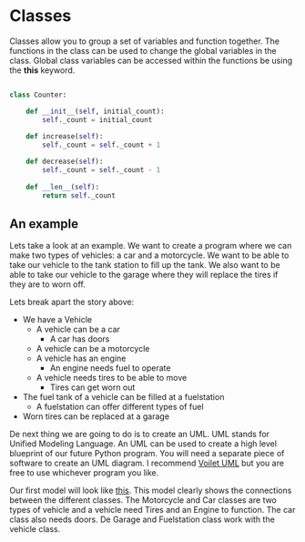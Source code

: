 # Classes

Classes allow you to group a set of variables and function together. The functions
in the class can be used to change the global variables in the class. Global
class variables can be accessed within the functions be using the **this** keyword.

```Python

class Counter:

    def __init__(self, initial_count):
        self._count = initial_count
    
    def increase(self):
        self._count = self._count + 1

    def decrease(self):
        self._count = self._count - 1
    
    def __len__(self):
        return self._count

```

## An example

Lets take a look at an example. We want to create a program where we can make two types of vehicles:
a car and a motorcycle. We want to be able to take our vehicle to the tank station to fill up the tank.
We also want to be able to take our vehicle to the garage where they will replace the tires if they are
to worn off.

Lets break apart the story above:

* We have a Vehicle 
  * A vehicle can be a car
    * A car has doors
  * A vehicle can be a motorcycle
  * A vehicle has an engine
    * An engine needs fuel to operate
  * A vehicle needs tires to be able to move
    * Tires can get worn out
* The fuel tank of a vehicle can be filled at a fuelstation
  * A fuelstation can offer different types of fuel
* Worn tires can be replaced at a garage

De next thing we are going to do is to create an UML. UML stands for Unified Modeling Language.
An UML can be used to create a high level blueprint of our future Python program. You will
need a separate piece of software to create an UML diagram. I recommend 
[Voilet UML](http://alexdp.free.fr/violetumleditor/page.php) but you are free to use whichever
program you like.

Our first model will look like [this](classes_uml.class.violet.html). This model clearly shows
the connections between the different classes. The Motorcycle and Car classes are two types
of vehicle and a vehicle need Tires and an Engine to function. The car class also needs
doors. De Garage and Fuelstation class work with the vehicle class.